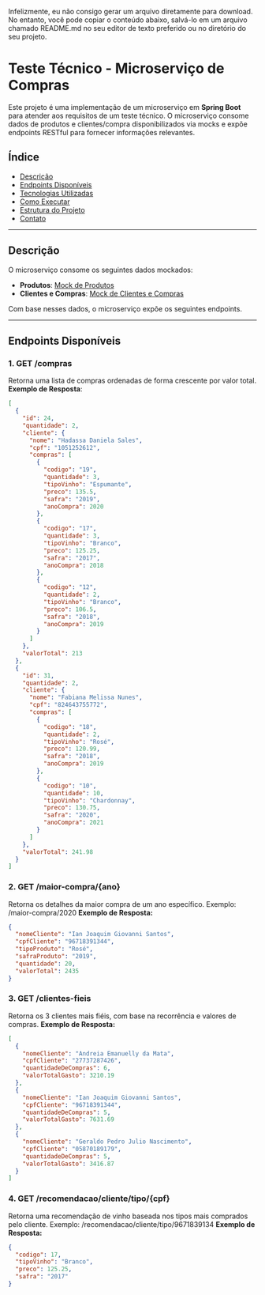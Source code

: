 Infelizmente, eu não consigo gerar um arquivo diretamente para download. No entanto, você pode copiar o conteúdo abaixo, salvá-lo em um arquivo chamado README.md no seu editor de texto preferido ou no diretório do seu projeto.

# Teste Técnico - Microserviço de Compras

Este projeto é uma implementação de um microserviço em **Spring Boot** para atender aos requisitos de um teste técnico. O microserviço consome dados de produtos e clientes/compra disponibilizados via mocks e expõe endpoints RESTful para fornecer informações relevantes.

## Índice
- [Descrição](#descrição)
- [Endpoints Disponíveis](#endpoints-disponíveis)
- [Tecnologias Utilizadas](#tecnologias-utilizadas)
- [Como Executar](#como-executar)
- [Estrutura do Projeto](#estrutura-do-projeto)
- [Contato](#contato)

---

## Descrição

O microserviço consome os seguintes dados mockados:
- **Produtos**: [Mock de Produtos](https://rgr3viiqdl8sikgv.public.blob.vercel-storage.com/produtos-mnboX5IPl6VgG390FECTKqHsD9SkLS.json)
- **Clientes e Compras**: [Mock de Clientes e Compras](https://rgr3viiqdl8sikgv.public.blob.vercel-storage.com/clientes-Vz1U6aR3GTsjb3W8BRJhcNKmA81pVh.json)

Com base nesses dados, o microserviço expõe os seguintes endpoints.

---

## Endpoints Disponíveis

### 1. **GET /compras**
Retorna uma lista de compras ordenadas de forma crescente por valor total.  
**Exemplo de Resposta**:
```json
[
  {
    "id": 24,
    "quantidade": 2,
    "cliente": {
      "nome": "Hadassa Daniela Sales",
      "cpf": "1051252612",
      "compras": [
        {
          "codigo": "19",
          "quantidade": 3,
          "tipoVinho": "Espumante",
          "preco": 135.5,
          "safra": "2019",
          "anoCompra": 2020
        },
        {
          "codigo": "17",
          "quantidade": 3,
          "tipoVinho": "Branco",
          "preco": 125.25,
          "safra": "2017",
          "anoCompra": 2018
        },
        {
          "codigo": "12",
          "quantidade": 2,
          "tipoVinho": "Branco",
          "preco": 106.5,
          "safra": "2018",
          "anoCompra": 2019
        }
      ]
    },
    "valorTotal": 213
  },
  {
    "id": 31,
    "quantidade": 2,
    "cliente": {
      "nome": "Fabiana Melissa Nunes",
      "cpf": "824643755772",
      "compras": [
        {
          "codigo": "18",
          "quantidade": 2,
          "tipoVinho": "Rosé",
          "preco": 120.99,
          "safra": "2018",
          "anoCompra": 2019
        },
        {
          "codigo": "10",
          "quantidade": 10,
          "tipoVinho": "Chardonnay",
          "preco": 130.75,
          "safra": "2020",
          "anoCompra": 2021
        }
      ]
    },
    "valorTotal": 241.98
  }
]
```
### 2. **GET /maior-compra/{ano}**

Retorna os detalhes da maior compra de um ano específico.
Exemplo: /maior-compra/2020
**Exemplo de Resposta:**
```json
{
  "nomeCliente": "Ian Joaquim Giovanni Santos",
  "cpfCliente": "96718391344",
  "tipoProduto": "Rosé",
  "safraProduto": "2019",
  "quantidade": 20,
  "valorTotal": 2435
}
```
### 3. **GET /clientes-fieis**

Retorna os 3 clientes mais fiéis, com base na recorrência e valores de compras.
**Exemplo de Resposta:**
```json
[
  {
    "nomeCliente": "Andreia Emanuelly da Mata",
    "cpfCliente": "27737287426",
    "quantidadeDeCompras": 6,
    "valorTotalGasto": 3210.19
  },
  {
    "nomeCliente": "Ian Joaquim Giovanni Santos",
    "cpfCliente": "96718391344",
    "quantidadeDeCompras": 5,
    "valorTotalGasto": 7631.69
  },
  {
    "nomeCliente": "Geraldo Pedro Julio Nascimento",
    "cpfCliente": "05870189179",
    "quantidadeDeCompras": 5,
    "valorTotalGasto": 3416.87
  }
]
```
### 4. **GET /recomendacao/cliente/tipo/{cpf}**

Retorna uma recomendação de vinho baseada nos tipos mais comprados pelo cliente.
Exemplo: /recomendacao/cliente/tipo/9671839134
**Exemplo de Resposta:**
```json
{
  "codigo": 17,
  "tipoVinho": "Branco",
  "preco": 125.25,
  "safra": "2017"
}
```
